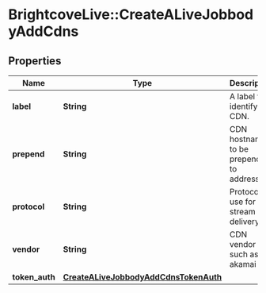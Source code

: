 # BrightcoveLive::CreateALiveJobbodyAddCdns

## Properties
Name | Type | Description | Notes
------------ | ------------- | ------------- | -------------
**label** | **String** | A label to identify the CDN. | 
**prepend** | **String** | CDN hostname to be prepended to addresses | 
**protocol** | **String** | Protocol to use for the stream delivery | 
**vendor** | **String** | CDN vendor such as akamai | 
**token_auth** | [**CreateALiveJobbodyAddCdnsTokenAuth**](CreateALiveJobbodyAddCdnsTokenAuth.md) |  | [optional] 


